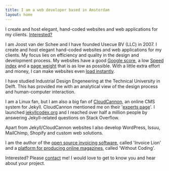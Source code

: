 ```yaml
---
title: I am a web developer based in Amsterdam
layout: home
---
```


I create and host elegant, hand-coded websites and web applications for my clients. [Interested?](/about/)

I am Joost van der Schee and I have founded Usecue BV (LLC) in 2007. I create and host elegant hand-coded websites and web applications for my clients. My focus lies on efficiency and quality in the design and development process. My websites have a good [Google score](/google-lighthouse-score/), a low [Speed index](/speed-index) and a [page weight](/page-weight/) that is as low as possible. With a little extra effort and money, I can make websites even [load instantly](/blog/websites-that-load-instantly/).

I have studied Industrial Design Engeneering at the Technical University in Delft. This has provided me with an analytical view of the design process and human-computer interaction.

I am a Linux fan, but I am also a big fan of [CloudCannon](https://cloudcannon.com/), an online CMS system for Jekyll. CloudCannon mentioned me on their '[experts page](https://cloudcannon.com/experts/)'. I launched [jekyllcodex.org](http://jekyllcodex.org) and I reached over half a million people by answering Jekyll-related questions on Stack Overflow. 

Apart from Jekyll/CloudCannon websites I also develop WordPress, Issuu, MailChimp, Shopify and custom web solutions. 

I am the author of the [open source invoicing software](https://www.invoicelion.org/), called 'Invoice Lion' and a [platform for producing online magazines](https://withoutcoding.com), called 'Without Coding'.

Interested? Please [contact](/contact) me! I would love to get to know you and hear about your project.